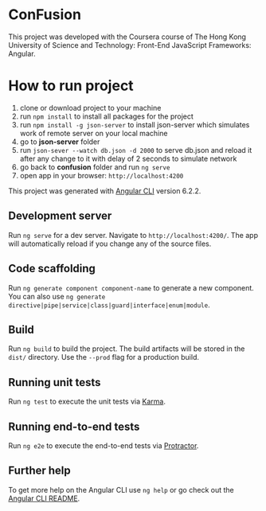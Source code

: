 # ConFusion
This project was developed with the Coursera course of The Hong Kong University of Science and Technology: Front-End JavaScript Frameworks: Angular.

# How to run project
1. clone or download project to your machine
2. run `npm install` to install all packages for the project
3. run `npm install -g json-server` to install json-server which simulates work of remote server on your local machine
4. go to **json-server** folder
5. run `json-sever --watch db.json -d 2000` to serve db.json and reload it after any change to it with delay of 2 seconds to simulate network
6. go back to **confusion** folder and run `ng serve`
7. open app in your browser: `http://localhost:4200`


This project was generated with [Angular CLI](https://github.com/angular/angular-cli) version 6.2.2.

## Development server

Run `ng serve` for a dev server. Navigate to `http://localhost:4200/`. The app will automatically reload if you change any of the source files.

## Code scaffolding

Run `ng generate component component-name` to generate a new component. You can also use `ng generate directive|pipe|service|class|guard|interface|enum|module`.

## Build

Run `ng build` to build the project. The build artifacts will be stored in the `dist/` directory. Use the `--prod` flag for a production build.

## Running unit tests

Run `ng test` to execute the unit tests via [Karma](https://karma-runner.github.io).

## Running end-to-end tests

Run `ng e2e` to execute the end-to-end tests via [Protractor](http://www.protractortest.org/).

## Further help

To get more help on the Angular CLI use `ng help` or go check out the [Angular CLI README](https://github.com/angular/angular-cli/blob/master/README.md).
